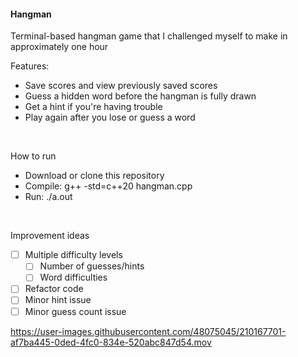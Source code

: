 #### Hangman
Terminal-based hangman game that I challenged myself to make in approximately one hour

Features:
- Save scores and view previously saved scores
- Guess a hidden word before the hangman is fully drawn
- Get a hint if you're having trouble
- Play again after you lose or guess a word
<br>

How to run
- Download or clone this repository  
- Compile: g++ -std=c++20 hangman.cpp  
- Run: ./a.out
<br>

Improvement ideas  
- [ ] Multiple difficulty levels 
  - [ ] Number of guesses/hints
  - [ ] Word difficulties
- [ ] Refactor code
- [ ] Minor hint issue  
- [ ] Minor guess count issue

https://user-images.githubusercontent.com/48075045/210167701-af7ba445-0ded-4fc0-834e-520abc847d54.mov
